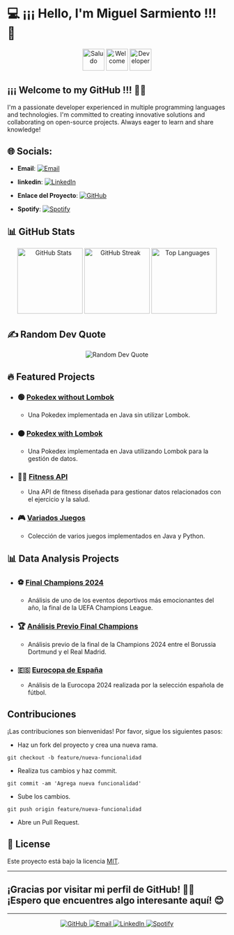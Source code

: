 # 💻 ¡¡¡ Hello, I'm Miguel Sarmiento !!! 👋

<div align="center">
  <img src="https://media.giphy.com/media/xT9IgG50Fb7Mi0prBC/giphy.gif" height="50" alt="Saludo">
  <img src="https://media.giphy.com/media/13HgwGsXF0aiGY/giphy.gif" height="50" alt="Welcome">
  <img src="https://media.giphy.com/media/Y4ak9Ki2GZCbJxAnJD/giphy.gif" height="50" alt="Developer">
</div>

## **¡¡¡** **Welcome to my GitHub** **!!!** 👨‍🎓

I'm a passionate developer experienced in multiple programming languages and technologies. I'm committed to creating innovative solutions and collaborating on open-source projects. Always eager to learn and share knowledge!

## 🌐 Socials:
- **Email**: [![Email](https://img.shields.io/badge/Email-D14836?logo=gmail&logoColor=white)](mailto:msarmientolevy@gmail.com)

- **linkedin**: [![LinkedIn](https://img.shields.io/badge/LinkedIn-%230077B5.svg?logo=linkedin&logoColor=white)](https://www.linkedin.com/in/miguel-sarmiento-)

- **Enlace del Proyecto**: [![GitHub](https://img.shields.io/badge/GitHub-%23121011.svg?logo=github&logoColor=white)](https://github.com/miguelASL)

- **Spotify**: [![Spotify](https://img.shields.io/badge/Spotify-%231ED760.svg?logo=spotify&logoColor=white)](https://open.spotify.com/show/3nz8yOXAfpmdYxSrkwyhLe?si=f36a4273252547ce)

## 📊 GitHub Stats

<div align="center">
  <img src="https://github-readme-stats.vercel.app/api?username=miguelASL&theme=blue-green&hide_border=false&include_all_commits=false&count_private=false" height="150" alt="GitHub Stats" />
  <img src="https://github-readme-streak-stats.herokuapp.com/?user=miguelASL&theme=blue-green&hide_border=false" height="150" alt="GitHub Streak" />
  <img src="https://github-readme-stats.vercel.app/api/top-langs/?username=miguelASL&theme=blue-green&hide_border=false&include_all_commits=false&count_private=false&layout=compact" height="150" alt="Top Languages" />
</div>

## ✍️ Random Dev Quote

<div align="center">
  <img src="https://quotes-github-readme.vercel.app/api?type=horizontal&theme=radical" alt="Random Dev Quote" />
</div>

## 🔥 Featured Projects

- ### 🟢 [Pokedex without Lombok](https://github.com/miguelASL/pokedex-without-lombok)
  - Una Pokedex implementada en Java sin utilizar Lombok.

- ### 🟠 [Pokedex with Lombok](https://github.com/miguelASL/pokedex-with-lombok)
  - Una Pokedex implementada en Java utilizando Lombok para la gestión de datos.

- ### 🏋️‍♂️ [Fitness API](https://github.com/miguelASL/fitness-api)
  - Una API de fitness diseñada para gestionar datos relacionados con el ejercicio y la salud.

- ### 🎮 [Variados Juegos](https://github.com/miguelASL/variados-juegos)
  - Colección de varios juegos implementados en Java y Python.

## 📊 Data Analysis Projects

- ### ⚽ [Final Champions 2024](https://github.com/miguelASL/final_champions_2024)
  - Análisis de uno de los eventos deportivos más emocionantes del año, la final de la UEFA Champions League.

- ### 🏆 [Análisis Previo Final Champions](https://github.com/miguelASL/analisis-previo-final-champions)
  - Análisis previo de la final de la Champions 2024 entre el Borussia Dortmund y el Real Madrid.

- ### 🇪🇸 [Eurocopa de España](https://github.com/miguelASL/Eurocopa_Espana)
  - Análisis de la Eurocopa 2024 realizada por la selección española de fútbol.
  
## Contribuciones
¡Las contribuciones son bienvenidas! Por favor, sigue los siguientes pasos:

- Haz un fork del proyecto y crea una nueva rama.
```
git checkout -b feature/nueva-funcionalidad
```
- Realiza tus cambios y haz commit.
```
git commit -am 'Agrega nueva funcionalidad'
```
- Sube los cambios.
```
git push origin feature/nueva-funcionalidad
```
- Abre un Pull Request.

## 📝 License

Este proyecto está bajo la licencia [MIT](https://choosealicense.com/licenses/mit/).

---

## ¡Gracias por visitar mi perfil de GitHub! 👨‍💻 ¡Espero que encuentres algo interesante aquí! 😊

---

<div align="center">
  <a href="https://github.com/miguelASL">
    <img src="https://img.shields.io/badge/GitHub-%23121011.svg?logo=github&logoColor=white" alt="GitHub">
  </a>
  <a href="mailto:tuemail@example.com">
    <img src="https://img.shields.io/badge/Email-D14836?logo=gmail&logoColor=white" alt="Email">
  </a>
  <a href="https://www.linkedin.com/in/miguel-sarmiento-">
    <img src="https://img.shields.io/badge/LinkedIn-%230077B5.svg?logo=linkedin&logoColor=white" alt="LinkedIn">
  </a>
  <a href="https://open.spotify.com/show/3nz8yOXAfpmdYxSrkwyhLe?si=f36a4273252547ce">
    <img src="https://img.shields.io/badge/Spotify-%231ED760.svg?logo=spotify&logoColor=white" alt="Spotify">
  </a>
</div>
